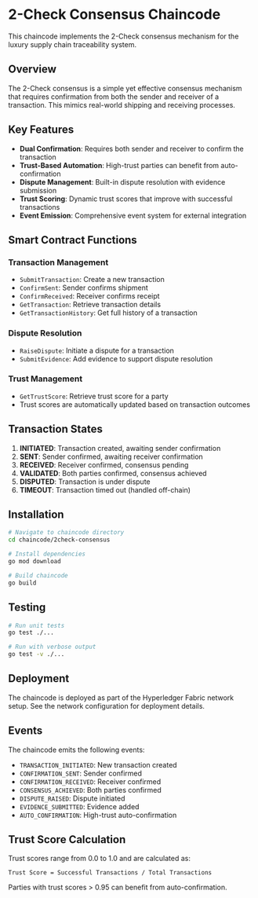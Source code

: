 # 2-Check Consensus Chaincode

This chaincode implements the 2-Check consensus mechanism for the luxury supply chain traceability system.

## Overview

The 2-Check consensus is a simple yet effective consensus mechanism that requires confirmation from both the sender and receiver of a transaction. This mimics real-world shipping and receiving processes.

## Key Features

- **Dual Confirmation**: Requires both sender and receiver to confirm the transaction
- **Trust-Based Automation**: High-trust parties can benefit from auto-confirmation
- **Dispute Management**: Built-in dispute resolution with evidence submission
- **Trust Scoring**: Dynamic trust scores that improve with successful transactions
- **Event Emission**: Comprehensive event system for external integration

## Smart Contract Functions

### Transaction Management
- `SubmitTransaction`: Create a new transaction
- `ConfirmSent`: Sender confirms shipment
- `ConfirmReceived`: Receiver confirms receipt
- `GetTransaction`: Retrieve transaction details
- `GetTransactionHistory`: Get full history of a transaction

### Dispute Resolution
- `RaiseDispute`: Initiate a dispute for a transaction
- `SubmitEvidence`: Add evidence to support dispute resolution

### Trust Management
- `GetTrustScore`: Retrieve trust score for a party
- Trust scores are automatically updated based on transaction outcomes

## Transaction States

1. **INITIATED**: Transaction created, awaiting sender confirmation
2. **SENT**: Sender confirmed, awaiting receiver confirmation
3. **RECEIVED**: Receiver confirmed, consensus pending
4. **VALIDATED**: Both parties confirmed, consensus achieved
5. **DISPUTED**: Transaction is under dispute
6. **TIMEOUT**: Transaction timed out (handled off-chain)

## Installation

```bash
# Navigate to chaincode directory
cd chaincode/2check-consensus

# Install dependencies
go mod download

# Build chaincode
go build
```

## Testing

```bash
# Run unit tests
go test ./...

# Run with verbose output
go test -v ./...
```

## Deployment

The chaincode is deployed as part of the Hyperledger Fabric network setup. See the network configuration for deployment details.

## Events

The chaincode emits the following events:
- `TRANSACTION_INITIATED`: New transaction created
- `CONFIRMATION_SENT`: Sender confirmed
- `CONFIRMATION_RECEIVED`: Receiver confirmed
- `CONSENSUS_ACHIEVED`: Both parties confirmed
- `DISPUTE_RAISED`: Dispute initiated
- `EVIDENCE_SUBMITTED`: Evidence added
- `AUTO_CONFIRMATION`: High-trust auto-confirmation

## Trust Score Calculation

Trust scores range from 0.0 to 1.0 and are calculated as:
```
Trust Score = Successful Transactions / Total Transactions
```

Parties with trust scores > 0.95 can benefit from auto-confirmation.